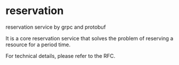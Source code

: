 # reservation
reservation service by grpc and protobuf

It is a core reservation service that solves the problem of reserving a resource for a period time.

For technical details, please refer to the RFC.